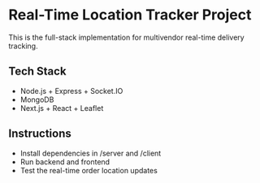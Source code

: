 # Real-Time Location Tracker Project

This is the full-stack implementation for multivendor real-time delivery tracking.

## Tech Stack
- Node.js + Express + Socket.IO
- MongoDB
- Next.js + React + Leaflet

## Instructions
- Install dependencies in /server and /client
- Run backend and frontend
- Test the real-time order location updates
